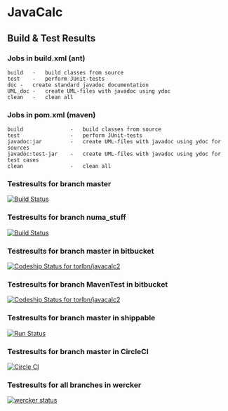 # JavaCalc

## Build & Test Results

### Jobs in build.xml (ant)

```
build	-	build classes from source
test	-	perform JUnit-tests
doc	-	create standard javadoc documentation
UML_doc	-	create UML-files with javadoc using ydoc
clean	-	clean all
```

### Jobs in pom.xml (maven)

```
build				-	build classes from source
test				-	perform JUnit-tests
javadoc:jar			-	create UML-files with javadoc using ydoc for sources
javadoc:test-jar	-	create UML-files with javadoc using ydoc for test cases
clean				-	clean all
```

### Testresults for branch master
[![Build 
Status](https://travis-ci.org/TLoebner/JavaCalc.svg?branch=master)](https://travis-ci.org/TLoebner/JavaCalc)

### Testresults for branch numa_stuff
[![Build 
Status](https://travis-ci.org/TLoebner/JavaCalc.svg)](https://travis-ci.org/TLoebner/JavaCalc)

### Testresults for branch master in bitbucket
[![Codeship Status for torlbn/javacalc2](https://codeship.com/projects/69840880-e391-0133-541d-0ae7e6ad137a/status?branch=master)](https://codeship.com/projects/146027)

### Testresults for branch MavenTest in bitbucket
[![Codeship Status for torlbn/javacalc2](https://codeship.com/projects/69840880-e391-0133-541d-0ae7e6ad137a/status?branch=MavenTest)](https://codeship.com/projects/146027)

### Testresults for branch master in shippable
[![Run Status](https://api.shippable.com/projects/5710a13b2a8192902e1c1f69/badge?branch=master)](https://app.shippable.com/projects/5710a13b2a8192902e1c1f69)

### Testresults for branch master in CircleCI
[![Circle CI](https://circleci.com/gh/TLoebner/JavaCalc/tree/master.svg?style=svg)](https://circleci.com/gh/TLoebner/JavaCalc/tree/master)

### Testresults for all branches in wercker
[![wercker status](https://app.wercker.com/status/7a3c0799c9e3c547eb84cda1f9ef177d/m "wercker status")](https://app.wercker.com/project/bykey/7a3c0799c9e3c547eb84cda1f9ef177d)